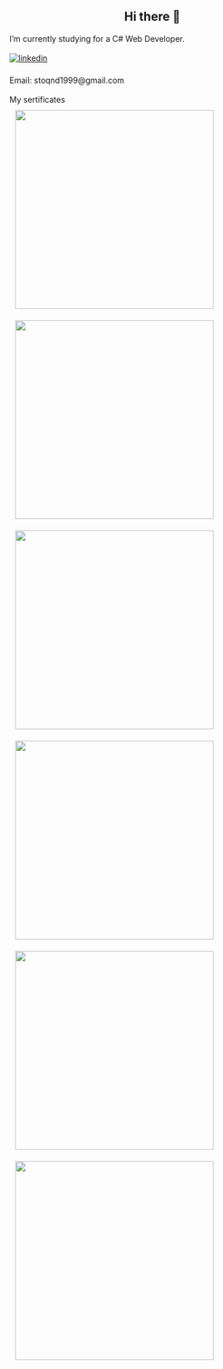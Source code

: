 <h2 align="center">Hi there 👋</h1> 
I’m currently studying for a C# Web Developer.<br/>
<br/>
</a>
<a href="https://www.linkedin.com/in/stoyan-dimitrov-70487a248/" target="_blank">
<img src=https://img.shields.io/badge/linkedin-%231E77B5.svg?&style=for-the-badge&logo=linkedin&logoColor=white alt=linkedin style="margin-bottom: 5px;" />
</a><br/>
<br/>
Email: stoqnd1999@gmail.com <br/>
<br/>
My sertificates
<div align="lefr">  
<img style="margin: 10px" src="https://user-images.githubusercontent.com/101105832/184683259-bc9d2124-2c7a-4962-b86f-a9b24a5fb744.png" height="350" />  
<img style="margin: 10px" src="https://user-images.githubusercontent.com/101105832/184683441-2db55270-60d4-4df2-9d69-2727afe7d0b4.png" height="350" />  
<img style="margin: 10px" src="https://user-images.githubusercontent.com/101105832/184683506-78545966-7476-4e37-8d46-e661f4acb34d.png" height="350" />
<img style="margin: 10px" src="https://user-images.githubusercontent.com/101105832/184683524-4da1d3cd-834b-463e-8246-90e6a42c736a.png" height="350" />
<img style="margin: 10px" src="https://user-images.githubusercontent.com/101105832/184683542-3c433230-01e3-49b8-b7f9-aa7a33ea9668.png" height="350" />  
<img style="margin: 10px" src="https://user-images.githubusercontent.com/101105832/184683563-b69ae30a-9fc0-43f9-b982-19064f60ee34.png" height="350" />  
</div>
